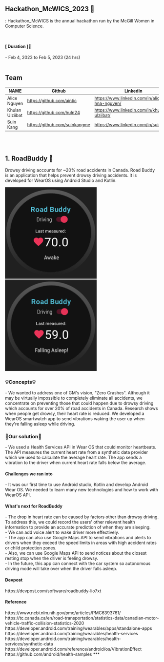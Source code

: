 
## Hackathon_McWICS_2023 🙌
: Hackathon_McWICS is the annual hackathon run by the McGill Women in Computer Science. 

<br>

<h4>[ Duration ]🙋‍</h4>
- Feb 4, 2023 to Feb 5, 2023 (24 hrs)


<br>
<br>

<h2> Team </h2>

| NAME | Github | LinkedIn |
| --- | --- | --- |
| Alice Nguyen | https://github.com/aintic | https://www.linkedin.com/in/alice-hna-nguyen/ |
| Khulan Ulziibat | https://github.com/huln24 | https://www.linkedin.com/in/khulan-ulziibat/ |
| Suin Kang | https://github.com/suinkangme | https://www.linkedin.com/in/suinkang/ |

<br>
<br>

## 1. RoadBuddy 🚙

Drowsy driving accounts for ~20% road accidents in Canada. Road Buddy is an application that helps prevent drowsy driving accidents. It is developed for WearOS using Android Studio and Kotlin. <br>

<img src = "1_awake.png" width = "300" height = "300" >
<img src = "2_sleep.png" width = "300" height = "300" >

<h3>💡Concepts💡</h3>
- We wanted to address one of GM's vision, "Zero Crashes". Although it may be virtually impossible to completely eliminate all accidents, we concentrate on preventing those that could happen due to drowsy driving which accounts for over 20% of road accidents in Canada. Research shows when people get drowsy, their heart rate is reduced. We developed a WearOS smartwatch app to send vibrations waking the user up when they're falling asleep while driving.

<h3>🎯Our solution🎯</h3>
- We used a Health Services API in Wear OS that could monitor heartbeats. The API measures the current heart rate from a synthetic data provider which we used to calculate the average heart rate. The app sends a vibration to the driver when current heart rate falls below the average.

<br>

<h4>Challenges we ran into</h4>
- It was our first time to use Android studio, Kotlin and develop Android Wear OS. We needed to learn many new technologies and how to work with WearOS API.

<h4>What's next for RoadBuddy</h4>
- The drop in heart rate can be caused by factors other than drowsy driving. To address this, we could record the users' other relevant health information to provide an accurate prediction of when they are sleeping. </br>
- We can add voice alert to wake driver more effectively.</br>
- The app can also use Google Maps API to send vibrations and alerts to drivers when they exceed the speed limits in areas with high accident rates or child protection zones.</br>
- Also, we can use Google Maps API to send notices about the closest resting stop when the driver is feeling drowsy.</br>
- In the future, this app can connect with the car system so autonomous driving mode will take over when the driver falls asleep.</br>


<h4>Devpost</h4>
https://devpost.com/software/roadbuddy-lio7xt


<h4> Reference </h4>
https://www.ncbi.nlm.nih.gov/pmc/articles/PMC6393761/
https://tc.canada.ca/en/road-transportation/statistics-data/canadian-motor-vehicle-traffic-collision-statistics-2020  
https://developer.android.com/training/wearables/apps/standalone-apps  
https://developer.android.com/training/wearables/health-services  
https://developer.android.com/training/wearables/health-services/synthetic-data  
https://developer.android.com/reference/android/os/VibrationEffect  
https://github.com/android/health-samples  
***

